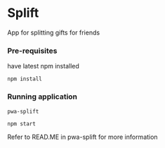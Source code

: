 # Splift
App for splitting gifts for friends

### Pre-requisites
have latest npm installed

```
npm install
```

### Running application
```
pwa-splift
```
```
npm start
```

Refer to READ.ME in pwa-splift for more information